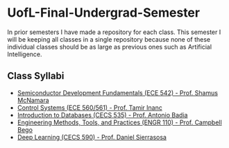 # UofL-Final-Undergrad-Semester
In prior semesters I have made a repository for each class.  This semester I will be keeping all classes in a single repository because none of these individual classes should be as large as previous ones such as Artificial Intelligence.

## Class Syllabi
* [Semiconductor Development Fundamentals (ECE 542) - Prof. Shamus McNamara](https://github.com/jtcass01/UofL-Final-Undergrad-Semester/blob/master/Semiconductor%20Development%20Fundamentals/ECE_542_01_4202_Syllabus.pdf)
* [Control Systems (ECE 560/561) - Prof. Tamir Inanc](https://github.com/jtcass01/UofL-Final-Undergrad-Semester/blob/master/Control%20Systems/ECE_560_01_4202_syllabus.pdf)
* [Introduction to Databases (CECS 535) - Prof. Antonio Badia](https://github.com/jtcass01/UofL-Final-Undergrad-Semester/blob/master/Introduction%20to%20Databases/CECS-535-01-4202_syllabus.pdf)
* [Engineering Methods, Tools, and Practices (ENGR 110) - Prof. Campbell Bego](https://github.com/jtcass01/UofL-Final-Undergrad-Semester/blob/master/Engineering%20Methods%20Tools%20and%20Practices/ENGR-110-01-4202_Spring2020_Syllabus(2).pdf)
* [Deep Learning (CECS 590) - Prof. Daniel Sierrasosa](https://github.com/jtcass01/UofL-Final-Undergrad-Semester/blob/master/Deep%20Learning/CECS-590-01-4202_syllabus.pdf)
